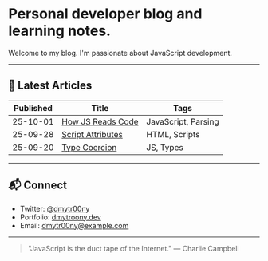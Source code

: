 # Personal developer blog and learning notes.

Welcome to my blog. I'm passionate about JavaScript development.

---

## 🚀 Latest Articles

| Published    | Title                        | Tags                |
|--------------|------------------------------|---------------------|
| 25-10-01   | [How JS Reads Code](posts/how_js_read_code.md) | JavaScript, Parsing |
| 25-09-28   | [Script Attributes](posts/script_attrs.md)     | HTML, Scripts      |
| 25-09-20   | [Type Coercion](posts/type_coercion.md)        | JS, Types         |

---



## 📬 Connect

- Twitter: [@dmytr00ny](https://x.com/dmytr00ny)
- Portfolio: [dmytroony.dev](https://dmytroony.github.io)
- Email: dmytr00ny@example.com

---

> "JavaScript is the duct tape of the Internet." — Charlie Campbell